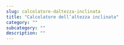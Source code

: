 ```yaml
---
slug: calcolatore-daltezza-inclinata
title: "Calcolatore dell’altezza inclinata"
category: ""
subcategory: ""
description: ""
---
```


